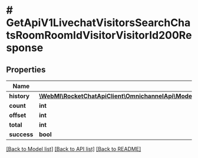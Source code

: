 # # GetApiV1LivechatVisitorsSearchChatsRoomRoomIdVisitorVisitorId200Response

## Properties

Name | Type | Description | Notes
------------ | ------------- | ------------- | -------------
**history** | [**\WebMI\RocketChatApiClient\OmnichannelApi\Model\GetApiV1LivechatVisitorsSearchChatsRoomRoomIdVisitorVisitorId200ResponseHistoryInner[]**](GetApiV1LivechatVisitorsSearchChatsRoomRoomIdVisitorVisitorId200ResponseHistoryInner.md) |  | [optional]
**count** | **int** |  | [optional]
**offset** | **int** |  | [optional]
**total** | **int** |  | [optional]
**success** | **bool** |  | [optional]

[[Back to Model list]](../../README.md#models) [[Back to API list]](../../README.md#endpoints) [[Back to README]](../../README.md)
